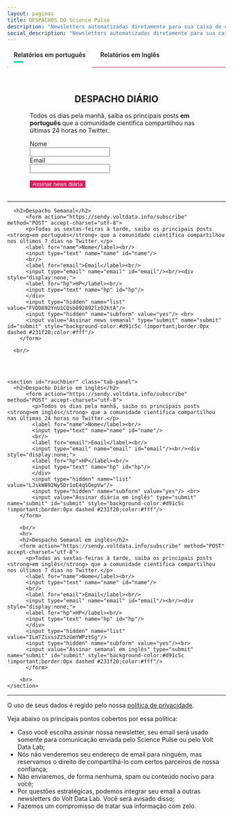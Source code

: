 ```yaml
---
layout: paginas
title: DESPACHOS DO Science Pulse
description: "Newsletters automatizadas diretamente para sua caixa de emails."
social_description: "Newsletters automatizadas diretamente para sua caixa de emails."
---
```


<div class="tabset">
  <!-- Tab 1 -->
  <input type="radio" name="tabset" id="tab1" aria-controls="pt" checked>
  <label for="tab1">Relatórios em português</label>
  <!-- Tab 2 -->
  <input type="radio" name="tabset" id="tab2" aria-controls="en">
  <label for="tab2">Relatórios em Inglês</label>

  <div class="tab-panels">
    <section id="marzen" class="tab-panel">
      <h2>Despacho Diário</h2>
      <form action="https://sendy.voltdata.info/subscribe" method="POST" accept-charset="utf-8">
          <p>Todos os dias pela manhã, saiba os principais posts <strong>em português</strong> que a comunidade científica compartilhou nas últimas 24 horas no Twitter.</p>
        	<label for="name">Nome</label><br/>
        	<input type="text" name="name" id="name"/>
        	<br/>
        	<label for="email">Email</label><br/>
        	<input type="email" name="email" id="email"/><br/><div style="display:none;">
        	<label for="hp">HP</label><br/>
        	<input type="text" name="hp" id="hp"/>
        	</div>
        	<input type="hidden" name="list" value="reKLi4A3xnM763ZFcG1h1kBg"/>
        	<input type="hidden" name="subform" value="yes"/><br>
        	<input value="Assinar news diária" type="submit" name="submit" id="submit" style="background-color:#d91c5c !important;border:0px dashed #231f20;color:#fff"/>
        </form>
      <br/>
      <hr>

      <h2>Despacho Semanal</h2>
          <form action="https://sendy.voltdata.info/subscribe" method="POST" accept-charset="utf-8">
          <p>Todas as sextas-feiras à tarde, saiba os principais posts <strong>em português</strong> que a comunidade científica compartilhou nos últimos 7 dias no Twitter.</p>
          <label for="name">Nome</label><br/>
          <input type="text" name="name" id="name"/>
          <br/>
          <label for="email">Email</label><br/>
          <input type="email" name="email" id="email"/><br/><div style="display:none;">
          <label for="hp">HP</label><br/>
          <input type="text" name="hp" id="hp"/>
          </div>
          <input type="hidden" name="list" value="FVDD892YnU1CQsb892892lz02ktA"/>
          <input type="hidden" name="subform" value="yes"/> <br>
          <input value="Assinar news semanal" type="submit" name="submit" id="submit" style="background-color:#d91c5c !important;border:0px dashed #231f20;color:#fff"/>
        </form>

      <br/>
  </section>


    <section id="rauchbier" class="tab-panel">
      <h2>Despacho Diário em inglês</h2>
          <form action="https://sendy.voltdata.info/subscribe" method="POST" accept-charset="utf-8">
            <p>Todos os dias pela manhã, saiba os principais posts <strong>em inglês</strong> que a comunidade científica compartilhou nas últimas 24 horas no Twitter.</p>
          	<label for="name">Nome</label><br/>
          	<input type="text" name="name" id="name"/>
          	<br/>
          	<label for="email">Email</label><br/>
          	<input type="email" name="email" id="email"/><br/><div style="display:none;">
          	<label for="hp">HP</label><br/>
          	<input type="text" name="hp" id="hp"/>
          	</div>
          	<input type="hidden" name="list" value="LJskW892Ny5Dr1oE4qSOepVw"/>
          	<input type="hidden" name="subform" value="yes"/> <br>
          	<input value="Assinar diária em inglês" type="submit" name="submit" id="submit" style="background-color:#d91c5c !important;border:0px dashed #231f20;color:#fff"/>
        </form>

        <br/>
        <hr>
        <h2>Despacho Semanal em inglês</h2>
        <form action="https://sendy.voltdata.info/subscribe" method="POST" accept-charset="utf-8">
          <p>Todas as sextas-feiras à tarde, saiba os principais posts <strong>em inglês</strong> que a comunidade científica compartilhou nos últimos 7 dias no Twitter.</p>
          <label for="name">Nome</label><br/>
          <input type="text" name="name" id="name"/>
          <br/>
          <label for="email">Email</label><br/>
          <input type="email" name="email" id="email"/><br/><div style="display:none;">
          <label for="hp">HP</label><br/>
          <input type="text" name="hp" id="hp"/>
          </div>
          <input type="hidden" name="list" value="ILmTZixssZ25zGmYWPztSg"/>
          <input type="hidden" name="subform" value="yes"/><br>
          <input value="Assinar semanal em inglês" type="submit" name="submit" id="submit" style="background-color:#d91c5c !important;border:0px dashed #231f20;color:#fff"/>
          </form>

        <br>
    </section>
  </div>

</div>

* * *

O uso de seus dados é regido pelo nossa [política de privacidade](../privacidade).

Veja abaixo os principais pontos cobertos por essa política:

*   Caso você escolha assinar nossa newsletter, seu email será usado somente para comunicação enviada pelo Science Pulse ou pelo Volt Data Lab;
*   Nós não venderemos seu endereço de email para ninguém, mas reservamos o direito de compartilhá-lo com certos parceiros de nossa confiança;
*   Não enviaremos, de forma nenhuma, spam ou conteúdo nocivo para você;
*   Por questões estratégicas, podemos integrar seu email a outras newsletters do Volt Data Lab. Você será avisado disso;
*   Fazemos um compromisso de tratar sua informação com zelo.

<style>
  form{
    max-width: 400px;
    margin: 0 auto;
  }
  h2{
    text-transform: uppercase
  }

  h2,h4{
    text-align: center
  }

.tabset > input[type="radio"] {
  position: absolute;
  left: -200vw;
}

.tabset .tab-panel {
  display: none;
}

.tabset > input:first-child:checked ~ .tab-panels > .tab-panel:first-child,
.tabset > input:nth-child(3):checked ~ .tab-panels > .tab-panel:nth-child(2),
.tabset > input:nth-child(5):checked ~ .tab-panels > .tab-panel:nth-child(3),
.tabset > input:nth-child(7):checked ~ .tab-panels > .tab-panel:nth-child(4),
.tabset > input:nth-child(9):checked ~ .tab-panels > .tab-panel:nth-child(5),
.tabset > input:nth-child(11):checked ~ .tab-panels > .tab-panel:nth-child(6) {
  display: block;
}

.tabset > label {
  position: relative;
  display: inline-block;
  padding: 5px 15px 20px;
  border: 0px solid transparent;
  border-bottom: 0;
  cursor: pointer;
  border-radius: 3px;
  font-weight: 600;
}

.tabset > label::after {
  content: "";
  position: absolute;
  left: 15px;
  bottom: 10px;
  width: 22px;
  height: 4px;
  background: #f4f4f4;
}

.tabset > label:hover,
.tabset > input:focus + label {
  color: #1cd999;
}

.tabset > label:hover::after,
.tabset > input:focus + label::after,
.tabset > input:checked + label::after {
  background: #1cd999;
}

.tabset > input:checked + label {
  border-color: #000;
  border-bottom: 1px solid #fff;
  margin-bottom: -1px;
}

.tab-panel {
  padding: 30px 0;
  border-top: 1px solid #d91c5c;
}
</style>
